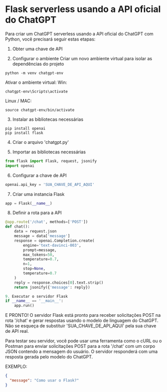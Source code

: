# Flask serverless usando a API oficial do ChatGPT
Para criar um ChatGPT serverless usando a API oficial do ChatGPT com Python, você precisará seguir estas etapas:

1. Obter uma chave de API

2. Configurar o ambiente
Criar um novo ambiente virtual para isolar as dependências do projeto
```
python -m venv chatgpt-env
```

Ativar o ambiente virtual:
Win:
```
chatgpt-env\Scripts\activate
```

Linux / MAC:
```
source chatgpt-env/bin/activate
```

3. Instalar as bibliotecas necessárias
```
pip install openai
pip install flask
```

4. Criar o arquivo 'chatgpt.py'

5. Importar as bibliotecas necessárias
```python
from flask import Flask, request, jsonify
import openai
```

6. Configurar a chave de API
```python
openai.api_key = 'SUA_CHAVE_DE_API_AQUI'
```

7. Criar uma instancia Flask
```python
app = Flask(__name__)
```

8. Definir a rota para a API
```python
@app.route('/chat', methods=['POST'])
def chat():
    data = request.json
    message = data['message']
    response = openai.Completion.create(
        engine='text-davinci-003',
        prompt=message,
        max_tokens=50,
        temperature=0.7,
        n=1,
        stop=None,
        temperature=0.7
    )
    reply = response.choices[0].text.strip()
    return jsonify({'message': reply})

9. Executar o servidor Flask
if __name__ == '__main__':
    app.run()
```

E PRONTO! O servidor Flask está pronto para receber solicitações POST na rota '/chat' e gerar respostas usando o modelo de linguagem do ChatGPT. Não se esqueça de substituir 'SUA_CHAVE_DE_API_AQUI' pela sua chave de API real.

Para testar seu servidor, você pode usar uma ferramenta como o cURL ou o Postman para enviar solicitações POST para a rota '/chat' com um corpo JSON contendo a mensagem do usuário. O servidor responderá com uma resposta gerada pelo modelo do ChatGPT.

EXEMPLO:
```JSON
{
  "message": "Como usar o Flask?"
}
```
